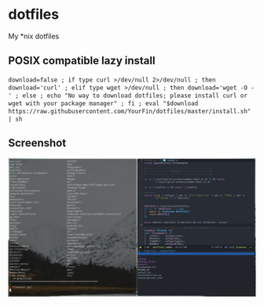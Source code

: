 # dotfiles
My *nix dotfiles

## POSIX compatible lazy install

    download=false ; if type curl >/dev/null 2>/dev/null ; then download='curl' ; elif type wget >/dev/null ; then download='wget -O -' ; else ; echo "No way to download dotfiles; please install curl or wget with your package manager" ; fi ; eval "$download https://raw.githubusercontent.com/YourFin/dotfiles/master/install.sh" | sh

## Screenshot

![Much pretty! Wow!](https://github.com/YourFin/dotfiles/raw/screenshots/screenshot.png)
